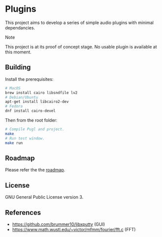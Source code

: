 # Plugins

This project aims to develop a series of simple audio plugins with minimal dependancies.

> [!NOTE]
> This project is at its proof of concept stage. No usable plugin is available at this moment.

## Building

Install the prerequisites:

```sh
# MacOS
brew install cairo libsndfile lv2
# Debian/Ubuntu
apt-get install libcairo2-dev
# Fedora
dnf install cairo-devel
```

Then from the root folder:

```sh
# Compile Pugl and project.
make
# Run test window.
make run
```

## Roadmap

Please refer the the [roadmap](ROADMAP.md).

## License

GNU General Public License version 3.

## References

 - https://github.com/brummer10/libxputty (GUI)
 - https://www.math.wustl.edu/~victor/mfmm/fourier/fft.c (FFT)
